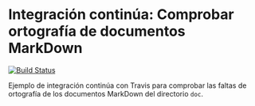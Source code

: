 # Integración continúa: Comprobar ortografía de documentos MarkDown

[![Build Status](https://travis-ci.org/juanjoselopezroldan/ic-travis-diccionario.svg?branch=master)](https://travis-ci.org/juanjoselopezroldan/ic-travis-diccionario)

Ejemplo de integración continúa con Travis para comprobar las faltas de ortografía de los documentos MarkDown del directorio `doc`.
